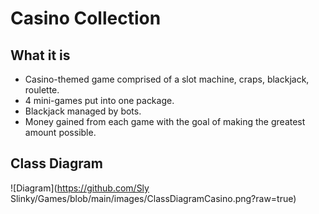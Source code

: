 # Casino Collection

## What it is

* Casino-themed game comprised of a slot machine, craps, blackjack, roulette.
* 4 mini-games put into one package.
* Blackjack managed by bots.
* Money gained from each game with the goal of making the greatest amount possible.

## Class Diagram

![Diagram](https://github.com/Sly Slinky/Games/blob/main/images/ClassDiagramCasino.png?raw=true)

